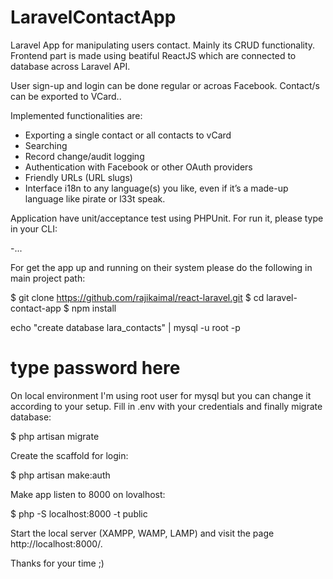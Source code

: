 # LaravelContactApp

Laravel App for manipulating users contact. Mainly its CRUD functionality. Frontend part is made using beatiful ReactJS which are connected to database across Laravel API. 

User sign-up and login can be done regular or acroas Facebook. Contact/s can be exported to VCard.. 

Implemented functionalities are:

- Exporting a single contact or all contacts to vCard
- Searching
- Record change/audit logging
- Authentication with Facebook or other OAuth providers
- Friendly URLs (URL slugs)
- Interface i18n to any language(s) you like, even if it’s a made-up language like pirate or l33t speak.

Application have unit/acceptance test using PHPUnit. For run it, please type in your CLI:

-...

For get the app up and running on their system please do the following in main project path:

$ git clone https://github.com/rajikaimal/react-laravel.git
$ cd laravel-contact-app
$ npm install

echo "create database lara_contacts" | mysql -u root -p
# type password here

On local environment I'm using root user for mysql but you can change it according to your setup. Fill in .env with your credentials and finally migrate database:

$ php artisan migrate

Create the scaffold for login:

$ php artisan make:auth

Make app listen to 8000 on lovalhost:

$ php -S localhost:8000 -t public

Start the local server (XAMPP, WAMP, LAMP) and visit the page http://localhost:8000/.


Thanks for your time ;)

